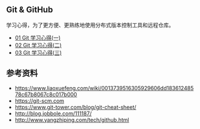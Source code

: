 ## Git & GitHub

学习心得，为了更方便、更熟练地使用分布式版本控制工具和远程仓库。

* [01 Git 学习心得(一)](https://github.com/steveLauwh/Git-GitHub/blob/master/01%20Git%20%E5%AD%A6%E4%B9%A0%E5%BF%83%E5%BE%97(%E4%B8%80).md)
* [02 Git 学习心得(二)](https://github.com/steveLauwh/Git-GitHub/blob/master/02%20Git%20%E5%AD%A6%E4%B9%A0%E5%BF%83%E5%BE%97(%E4%BA%8C).md)
* [03 Git 学习心得(三)](https://github.com/steveLauwh/Git-GitHub/blob/master/03%20Git%20%E5%AD%A6%E4%B9%A0%E5%BF%83%E5%BE%97(%E4%B8%89).md)

## 参考资料

* https://www.liaoxuefeng.com/wiki/0013739516305929606dd18361248578c67b8067c8c017b000
* https://git-scm.com
* https://www.git-tower.com/blog/git-cheat-sheet/
* http://blog.jobbole.com/111187/
* http://www.yangzhiping.com/tech/github.html
